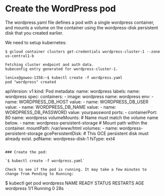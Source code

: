# Create the WordPress pod


The wordpress.yaml file defines a pod with a single wordpress container, and mounts a volume on the container using the wordpress-disk persistent disk that you created earlier.

We need to setup kubernetes:
```
$ gcloud container clusters get-credentials wordpress-cluster-1 --zone us-central1-b

Fetching cluster endpoint and auth data.
kubeconfig entry generated for wordpress-cluster-1.

lenixx@gowoo-1358:~$ kubectl create -f wordpress.yaml 
pod "wordpress" created

```
apiVersion: v1
kind: Pod
metadata:
  name: wordpress
  labels:
    name: wordpress
spec:
  containers:
    - image: wordpress
      name: wordpress
      env:
        - name: WORDPRESS_DB_HOST
          value: <hostname from sql server creation>
        - name: WORDPRESS_DB_USER
          value: <username from sql server creation>
        - name: WORDPRESS_DB_NAME
          value: <database name from sql server creation>
        - name: WORDPRESS_DB_PASSWORD
          value: yourpassword
      ports:
        - containerPort: 80
          name: wordpress
      volumeMounts:
          # Name must match the volume name below.
        - name: wordpress-persistent-storage
          # Mount path within the container.
          mountPath: /var/www/html
  volumes:
    - name: wordpress-persistent-storage
      gcePersistentDisk:
        # This GCE persistent disk must already exist.
        pdName: wordpress-disk-1
        fsType: ext4
```

### Create the pod:

`$ kubectl create -f wordpress.yaml`

Check to see if the pod is running. It may take a few minutes to change from Pending to Running:

```
$ kubectl get pod wordpress
NAME        READY     STATUS    RESTARTS   AGE
wordpress   1/1       Running   0          28s
```